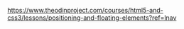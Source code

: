 https://www.theodinproject.com/courses/html5-and-css3/lessons/positioning-and-floating-elements?ref=lnav

